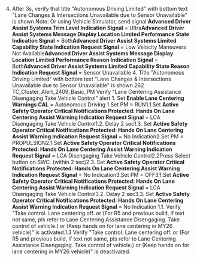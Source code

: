 4. After 3s, verify that title "Autonomous Driving Limited" with bottom text "Lane Changes & Intersections Unavailable due to Sensor Unavailable" is shown.Note: Or using Vehicle Simulator, send signal:**Advanced Driver Assist Systems Trim Level Indication Signal** = Ultra**Advanced Driver Assist Systems Message Display Location Limited Performance State Indication Signal** = Both**Advanced Driver Assist Systems Limited Capability State Indication Request Signal** = Low Velocity Maneuvers Not Available**Advanced Driver Assist Systems Message Display Location Limited Performance Reason Indication Signal** = Both**Advanced Driver Assist Systems Limited Capability State Reason Indication Request Signal** = Sensor Unavailable 4. Title "Autonomous Driving Limited" with bottom text "Lane Changes & Intersections Unavailable due to Sensor Unavailable" is shown.262 TC_Cluster_Alert_2409_Basic_PM Verify "Lane Centering Assistance Disengaging Take Vehicle Control" alert 1. Set **Enable Lane Centering Warnings CAL** = Autonomous Driving 1.Set PM = RUN1.1.Set **Active Safety Operator Critical Notifications Protected: Hands On Lane Centering Assist Warning Indication Request Signal** = LCA Disengaging Take Vehicle Control1.2. Delay 2 sec1.3. Set **Active Safety Operator Critical Notifications Protected: Hands On Lane Centering Assist Warning Indication Request Signal** = No Indication2.Set PM = PROPULSION2.1.Set **Active Safety Operator Critical Notifications Protected: Hands On Lane Centering Assist Warning Indication Request Signal** = LCA Disengaging Take Vehicle Control2.2Press Select button on SWC. (within 2 sec)2.3. Set **Active Safety Operator Critical Notifications Protected: Hands On Lane Centering Assist Warning Indication Request Signal** = No Indication3.Set PM = OFF3.1.Set **Active Safety Operator Critical Notifications Protected: Hands On Lane Centering Assist Warning Indication Request Signal** = LCA Disengaging Take Vehicle Control3.2. Delay 2 sec3.3. Set **Active Safety Operator Critical Notifications Protected: Hands On Lane Centering Assist Warning Indication Request Signal** = No Indication 1.1. Verify "Take control. Lane centering off. or (For R5 and previous build, if text not same, pls refer to Lane Centering Assistance Disengaging. Take control of vehicle.) or (Keep hands on for lane centering in MY26 vehicle)" is activated.1.3 Verify "Take control. Lane centering off. or (For R5 and previous build, if text not same, pls refer to Lane Centering Assistance Disengaging. Take control of vehicle.) or (Keep hands on for lane centering in MY26 vehicle)" is deactivated.